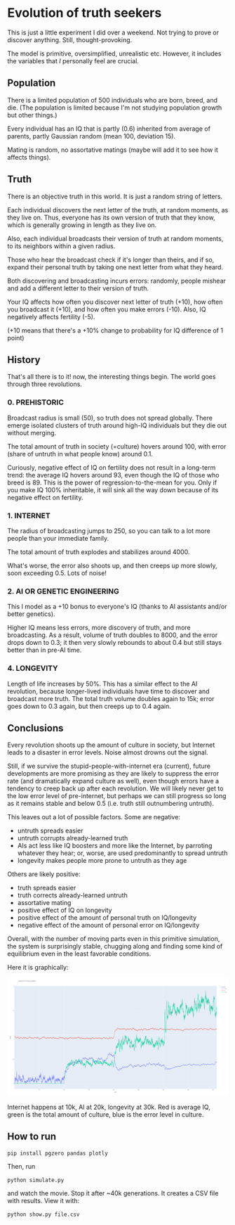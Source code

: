# Evolution of truth seekers

This is just a little experiment I did over a weekend. Not trying to prove or discover anything. Still, thought-provoking.

The model is primitive, oversimplified, unrealistic etc. However, it includes the variables that _I_ personally feel are crucial.

## Population

There is a limited population of 500 individuals who are born, breed, and die. (The population is limited because I'm not studying population growth but other things.)

Every individual has an IQ that is partly (0.6) inherited from average of parents, partly Gaussian random (mean 100, deviation 15).

Mating is random, no assortative matings (maybe will add it to see how it affects things).

## Truth

There is an objective truth in this world. It is just a random string of letters. 

Each individual discovers the next letter of the truth, at random moments, as they live on. Thus, everyone has its own version of truth that they know, which is generally growing in length as they live on.

Also, each individual broadcasts their version of truth at random moments, to its neighbors within a given radius.

Those who hear the broadcast check if it's longer than theirs, and if so, expand their personal truth by taking one next letter from what they heard. 

Both discovering and broadcasting incurs errors: randomly, people mishear and add a different letter to their version of truth.

Your IQ affects how often you discover next letter of truth (+10), how often you broadcast it (+10), and how often you make errors (-10). Also, IQ negatively affects fertility (-5).

(+10 means that there's a +10% change to probability for IQ difference of 1 point)

## History

That's all there is to it! now, the interesting things begin. The world goes through three revolutions.

### 0. PREHISTORIC

Broadcast radius is small (50), so truth does not spread globally. There emerge isolated clusters of truth around high-IQ individuals but they die out without merging. 

The total amount of truth in society (=culture) hovers around 100, with error (share of untruth in what people know) around 0.1.

Curiously, negative effect of IQ on fertility does not result in a long-term trend: the average IQ hovers around 93, even though the IQ of those who breed is 89. This is the power of regression-to-the-mean for you. Only if you make IQ 100% inheritable, it will sink all the way down because of its negative effect on fertility.

### 1. INTERNET

The radius of broadcasting jumps to 250, so you can talk to a lot more people than your immediate family. 

The total amount of truth explodes and stabilizes around 4000.

What's worse, the error also shoots up, and then creeps up more slowly, soon exceeding 0.5. Lots of noise!

### 2. AI OR GENETIC ENGINEERING

This I model as a +10 bonus to everyone's IQ (thanks to AI assistants and/or better genetics). 

Higher IQ means less errors, more discovery of truth, and more broadcasting. As a result, volume of truth doubles to 8000, and the error drops down to 0.3; it then very slowly rebounds to about 0.4 but still stays better than in pre-AI time. 

### 4. LONGEVITY

Length of life increases by 50%. This has a similar effect to the AI revolution, because longer-lived individuals have time to discover and broadcast more truth. The total truth volume doubles again to 15k; error goes down to 0.3 again, but then creeps up to 0.4 again.

## Conclusions

Every revolution shoots up the amount of culture in society, but Internet leads to a disaster in error levels. Noise almost drowns out the signal.

Still, if we survive the stupid-people-with-internet era (current), future developments are more promising as they are likely to suppress the error rate (and dramatically expand culture as well), even though errors have a tendency to creep back up after each revolution. We will likely never get to the low error level of pre-internet, but perhaps we can still progress so long as it remains stable and below 0.5 (i.e. truth still outnumbering untruth).

This leaves out a lot of possible factors. Some are negative:

* untruth spreads easier
* untruth corrupts already-learned truth
* AIs act less like IQ boosters and more like the Internet, by parroting whatever they hear; or, worse, are used predominantly to spread untruth
* longevity makes people more prone to untruth as they age
 
Others are likely positive:

* truth spreads easier 
* truth corrects already-learned untruth
* assortative mating
* positive effect of IQ on longevity
* positive effect of the amount of personal truth on IQ/longevity
* negative effect of the amount of personal error on IQ/longevity

Overall, with the number of moving parts even in this primitive simulation, the system is surprisingly stable, chugging along and finding some kind of equilibrium even in the least favorable conditions.

Here it is graphically: 

![history of the world](newplot.png)

Internet happens at 10k, AI at 20k, longevity at 30k. Red is average IQ, green is the total amount of culture, blue is the error level in culture.

## How to run

```
pip install pgzero pandas plotly
```

Then, run 

```
python simulate.py 
```

and watch the movie. Stop it after ~40k generations. It creates a CSV file with results. View it with:

```
python show.py file.csv
```